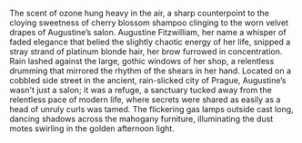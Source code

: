 The scent of ozone hung heavy in the air, a sharp counterpoint to the cloying sweetness of cherry blossom shampoo clinging to the worn velvet drapes of Augustine’s salon.  Augustine Fitzwilliam, her name a whisper of faded elegance that belied the slightly chaotic energy of her life, snipped a stray strand of platinum blonde hair, her brow furrowed in concentration.  Rain lashed against the large, gothic windows of her shop, a relentless drumming that mirrored the rhythm of the shears in her hand.  Located on a cobbled side street in the ancient, rain-slicked city of Prague, Augustine’s wasn't just a salon; it was a refuge, a sanctuary tucked away from the relentless pace of modern life, where secrets were shared as easily as a head of unruly curls was tamed.  The flickering gas lamps outside cast long, dancing shadows across the mahogany furniture, illuminating the dust motes swirling in the golden afternoon light.
